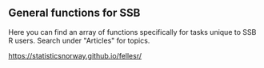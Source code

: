 ## General functions for SSB

Here you can find an array of functions specifically for tasks unique to SSB R users.
Search under "Articles" for topics.

https://statisticsnorway.github.io/fellesr/

